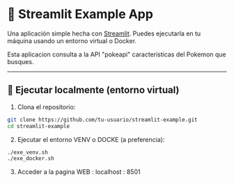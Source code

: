 # 🚀 Streamlit Example App

Una aplicación simple hecha con [Streamlit](https://streamlit.io/). Puedes ejecutarla en tu máquina usando un entorno virtual o Docker.

Esta aplicacion consulta a la API "pokeapi" caracteristicas del Pokemon que busques. 

---

## 🧪 Ejecutar localmente (entorno virtual)

1. Clona el repositorio:

```bash
git clone https://github.com/tu-usuario/streamlit-example.git
cd streamlit-example
```

2. Ejecutar el entorno VENV o DOCKE (a preferencia):
```bash
./exe_venv.sh
./exe_docker.sh
```
3. Acceder a la pagina WEB :
   localhost : 8501


